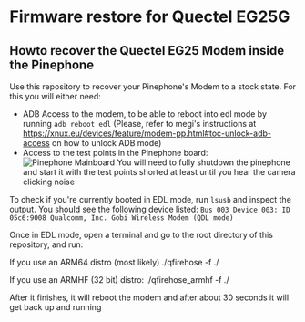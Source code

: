 # Firmware restore for Quectel EG25G

## Howto recover the Quectel EG25 Modem inside the Pinephone
Use this repository to recover your Pinephone's Modem to a stock state.
For this you will either need:
- ADB Access to the modem, to be able to reboot into edl mode by running `adb reboot edl` (Please, refer to megi's instructions at https://xnux.eu/devices/feature/modem-pp.html#toc-unlock-adb-access on how to unlock ADB mode)
- Access to the test points in the Pinephone board:
![Pinephone Mainboard](https://raw.githubusercontent.com/Biktorgj/quectel_eg25_recovery/master/board.jpg)
You will need to fully shutdown the pinephone and start it with the test points shorted at least until you hear the camera clicking noise

To check if you're currently booted in EDL mode, run `lsusb` and inspect the output. You should see the following device listed:
`Bus 003 Device 003: ID 05c6:9008 Qualcomm, Inc. Gobi Wireless Modem (QDL mode)`

Once in EDL mode, open a terminal and go to the root directory of this repository, and run:

If you use an ARM64 distro (most likely)
./qfirehose -f ./

If you use an ARMHF (32 bit) distro:
./qfirehose_armhf -f ./

After it finishes, it will reboot the modem and after about 30 seconds it will get back up and running 

